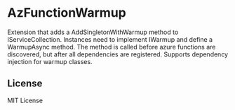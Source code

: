 # AzFunctionWarmup
Extension that adds a AddSingletonWithWarmup method to IServiceCollection. Instances need to implement IWarmup and define a WarmupAsync method. The method is called before azure functions are discovered, but after all dependencies are registered. Supports dependency injection for warmup classes.

## License
MIT License
